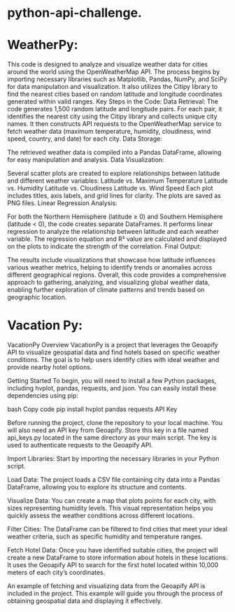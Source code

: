 # python-api-challenge.
# WeatherPy:
This code is designed to analyze and visualize weather data for cities around the world using the OpenWeatherMap API.
The process begins by importing necessary libraries such as Matplotlib, Pandas, NumPy, and SciPy for data manipulation and visualization. It also utilizes the Citipy library to find the nearest cities based on random latitude and longitude coordinates generated within valid ranges.
Key Steps in the Code:
Data Retrieval:
The code generates 1,500 random latitude and longitude pairs. For each pair, it identifies the nearest city using the Citipy library and collects unique city names.
It then constructs API requests to the OpenWeatherMap service to fetch weather data (maximum temperature, humidity, cloudiness, wind speed, country, and date) for each city.
Data Storage:

The retrieved weather data is compiled into a Pandas DataFrame, allowing for easy manipulation and analysis.
Data Visualization:

Several scatter plots are created to explore relationships between latitude and different weather variables:
Latitude vs. Maximum Temperature
Latitude vs. Humidity
Latitude vs. Cloudiness
Latitude vs. Wind Speed
Each plot includes titles, axis labels, and grid lines for clarity. The plots are saved as PNG files.
Linear Regression Analysis:

For both the Northern Hemisphere (latitude ≥ 0) and Southern Hemisphere (latitude < 0), the code creates separate DataFrames.
It performs linear regression to analyze the relationship between latitude and each weather variable. The regression equation and R² value are calculated and displayed on the plots to indicate the strength of the correlation.
Final Output:

The results include visualizations that showcase how latitude influences various weather metrics, helping to identify trends or anomalies across different geographical regions.
Overall, this code provides a comprehensive approach to gathering, analyzing, and visualizing global weather data, enabling further exploration of climate patterns and trends based on geographic location.

# Vacation Py:

VacationPy
Overview
VacationPy is a project that leverages the Geoapify API to visualize geospatial data and find hotels based on specific weather conditions. The goal is to help users identify cities with ideal weather and provide nearby hotel options.

Getting Started
To begin, you will need to install a few Python packages, including hvplot, pandas, requests, and json. You can easily install these dependencies using pip:

bash
Copy code
pip install hvplot pandas requests
API Key

Before running the project, clone the repository to your local machine. You will also need an API key from Geoapify. Store this key in a file named api_keys.py located in the same directory as your main script. The key is used to authenticate requests to the Geoapify API.

Import Libraries: Start by importing the necessary libraries in your Python script.

Load Data: The project loads a CSV file containing city data into a Pandas DataFrame, allowing you to explore its structure and contents.

Visualize Data: You can create a map that plots points for each city, with sizes representing humidity levels. This visual representation helps you quickly assess the weather conditions across different locations.

Filter Cities: The DataFrame can be filtered to find cities that meet your ideal weather criteria, such as specific humidity and temperature ranges.

Fetch Hotel Data: Once you have identified suitable cities, the project will create a new DataFrame to store information about hotels in these locations. It uses the Geoapify API to search for the first hotel located within 10,000 meters of each city’s coordinates.

An example of fetching and visualizing data from the Geoapify API is included in the project. This example will guide you through the process of obtaining geospatial data and displaying it effectively.
